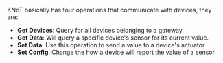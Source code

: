KNoT basically has four operations that communicate with devices, they are:

- **Get Devices**: Query for all devices belonging to a gateway. 
- **Get Data**: Will query a specific device's sensor for its current value.
- **Set Data**: Use this operation to send a value to a device's actuator
- **Set Config**: Change the how a device will report the value of a sensor.
